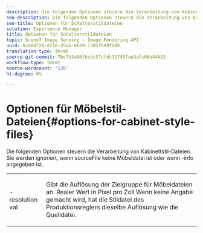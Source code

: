 ```yaml
---
description: Die folgenden Optionen steuern die Verarbeitung von Kabinettstil-Dateien. Sie werden ignoriert, wenn sourceFile keine Möbeldatei ist oder wenn -info angegeben ist.
seo-description: Die folgenden Optionen steuern die Verarbeitung von Kabinettstil-Dateien. Sie werden ignoriert, wenn sourceFile keine Möbeldatei ist oder wenn -info angegeben ist.
seo-title: Optionen für Schalterstildateien
solution: Experience Manager
title: Optionen für Schalterstildateien
topic: Scene7 Image Serving - Image Rendering API
uuid: bca84724-d710-45da-86e9-7385f689fd4b
translation-type: tm+mt
source-git-commit: 7bc7b3a86fbcdc57cfdc31745fae3afc06e44b15
workflow-type: tm+mt
source-wordcount: '126'
ht-degree: 0%

---
```



# Optionen für Möbelstil-Dateien{#options-for-cabinet-style-files}

Die folgenden Optionen steuern die Verarbeitung von Kabinettstil-Dateien. Sie werden ignoriert, wenn sourceFile keine Möbeldatei ist oder wenn -info angegeben ist.

<table id="simpletable_332B78DDEB6540708844AB54AE321F9B"> 
 <tr class="strow"> 
  <td class="stentry"> <p><span class="codeph">-resolution  <span class="varname"> val</span></span> </p> </td> 
  <td class="stentry"> <p>Gibt die Auflösung der Zielgruppe für Möbeldateien an. Realer Wert in Pixel pro Zoll Wenn keine Angabe gemacht wird, hat die Stildatei des Produktionsreglers dieselbe Auflösung wie die Quelldatei. </p></td> 
 </tr> 
</table>

